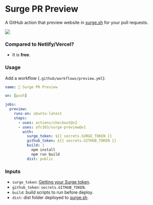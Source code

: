 # Surge PR Preview

A GitHub action that preview website in [surge.sh](https://surge.sh/) for your pull requests.

![](https://user-images.githubusercontent.com/507615/90243357-58b9ff80-de61-11ea-8426-9b202d53f7ab.png)

### Compared to Netlify/Vercel?

- It is **free**.

### Usage

Add a workflow (`.github/workflows/preview.yml`):

```yaml
name: 🔂 Surge PR Preview

on: [push]

jobs:
  preview:
    runs-on: ubuntu-latest
    steps:
      - uses: actions/checkout@v2
      - uses: afc163/surge-preview@v1
        with:
          surge_token: ${{ secrets.SURGE_TOKEN }}
          github_token: ${{ secrets.GITHUB_TOKEN }}
          build: |
            npm install
            npm run build
          dist: public
```

### Inputs

- `surge_token`: [Getting your Surge token](https://surge.sh/help/integrating-with-circleci).
- `github_token`: `secrets.GITHUB_TOKEN`.
- `build`: build scripts to run before deploy.
- `dist`: dist folder deployed to [surge.sh](https://surge.sh/).
